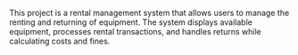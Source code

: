 This project is a rental management system that allows users to manage the renting and returning of equipment. The system displays available equipment, processes rental transactions, and handles returns while calculating costs and fines.

